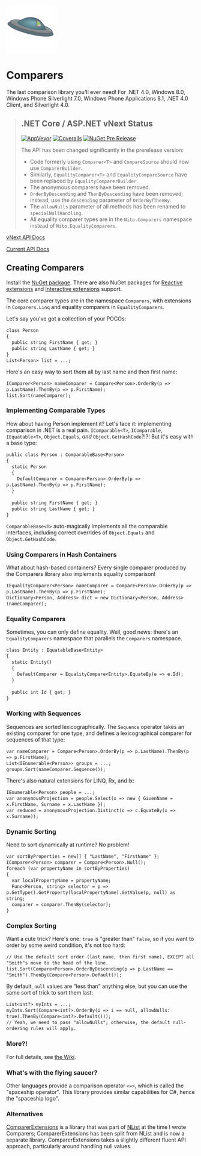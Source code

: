 ![Logo](Comparers.128.png)

# Comparers

The last comparison library you'll ever need! For .NET 4.0, Windows 8.0, Windows Phone Silverlight 7.0, Windows Phone Applications 8.1, .NET 4.0 Client, and Silverlight 4.0.

> ## .NET Core / ASP.NET vNext Status
>  [![AppVeyor](https://img.shields.io/appveyor/ci/StephenCleary/Comparers.svg?style=plastic)](https://ci.appveyor.com/project/StephenCleary/Comparers) [![Coveralls](https://img.shields.io/coveralls/StephenCleary/Comparers.svg?style=plastic)](https://coveralls.io/r/StephenCleary/Comparers)
> [![NuGet Pre Release](https://img.shields.io/nuget/vpre/Nito.Comparers.svg?style=plastic)](https://www.nuget.org/packages/Nito.Comparers/)
>
> The API has been changed significantly in the prerelease version:
> - Code formerly using `Comparer<T>` and `CompareSource` should now use `ComparerBuilder`.
> - Similarly, `EqualityComparer<T>` and `EqualityCompareSource` have been replaced by `EqualityComparerBuilder`.
> - The anonymous comparers have been removed.
> - `OrderByDescending` and `ThenByDescending` have been removed; instead, use the `descending` parameter of `OrderBy`/`ThenBy`.
> - The `allowNulls` parameter of all methods has been renamed to `specialNullHandling`.
> - All equality comparer types are in the `Nito.Comparers` namespace instead of `Nito.EqualityComparers`.

[vNext API Docs](http://dotnetapis.com/pkg/Nito.Comparers)

[Current API Docs](http://dotnetapis.com/pkg/Comparers)

## Creating Comparers

Install the [NuGet package](https://www.nuget.org/packages/Comparers). There are also NuGet packages for [Reactive extensions](https://www.nuget.org/packages/Comparers.Rx) and [Interactive extensions](https://www.nuget.org/packages/Comparers.Ix) support.

The core comparer types are in the namespace `Comparers`, with extensions in `Comparers.Linq` and equality comparers in `EqualityComparers`.

Let's say you've got a collection of your POCOs:

    class Person
    {
      public string FirstName { get; }
      public string LastName { get; }
    }
    List<Person> list = ...;

Here's an easy way to sort them all by last name and then first name:

    IComparer<Person> nameComparer = Compare<Person>.OrderBy(p => p.LastName).ThenBy(p => p.FirstName);
    list.Sort(nameComparer);

### Implementing Comparable Types

How about having Person implement it?
Let's face it: implementing comparison in .NET is a real pain. `IComparable<T>`, `IComparable`, `IEquatable<T>`, `Object.Equals`, *and* `Object.GetHashCode`?!?!
But it's easy with a base type:

    public class Person : ComparableBase<Person>
    {
      static Person
      {
        DefaultComparer = Compare<Person>.OrderBy(p => p.LastName).ThenBy(p => p.FirstName);
      }

      public string FirstName { get; }
      public string LastName { get; }
    }

`ComparableBase<T>` auto-magically implements all the comparable interfaces, including correct overrides of `Object.Equals` and `Object.GetHashCode`.

### Using Comparers in Hash Containers

What about hash-based containers? Every single comparer produced by the Comparers library also implements equality comparison!

    IEqualityComparer<Person> nameComparer = Compare<Person>.OrderBy(p => p.LastName).ThenBy(p => p.FirstName);
    Dictionary<Person, Address> dict = new Dictionary<Person, Address>(nameComparer);

### Equality Comparers

Sometimes, you can only define equality. Well, good news: there's an `EqualityComparers` namespace that parallels the `Comparers` namespace.

    class Entity : EquatableBase<Entity>
    {
      static Entity()
      {
        DefaultComparer = EqualityCompare<Entity>.EquateBy(e => e.Id);
      }

      public int Id { get; }
    }

### Working with Sequences

Sequences are sorted lexicographically. The `Sequence` operator takes an existing comparer for one type, and defines a lexicographical comparer for sequences of that type:

    var nameComparer = Compare<Person>.OrderBy(p => p.LastName).ThenBy(p => p.FirstName);
    List<IEnumerable<Person>> groups = ...;
    groups.Sort(nameComparer.Sequence());

There's also natural extensions for LINQ, Rx, and Ix:

    IEnumerable<Person> people = ...;
    var anonymousProjection = people.Select(x => new { GivenName = x.FirstName, Surname = x.LastName });
    var reduced = anonymousProjection.Distinct(c => c.EquateBy(x => x.Surname));

### Dynamic Sorting

Need to sort dynamically at runtime? No problem!

    var sortByProperties = new[] { "LastName", "FirstName" };
    IComparer<Person> comparer = Compare<Person>.Null();
    foreach (var propertyName in sortByProperties)
    {
      var localPropertyName = propertyName;
      Func<Person, string> selector = p => p.GetType().GetProperty(localPropertyName).GetValue(p, null) as string;
      comparer = comparer.ThenBy(selector);
    }

### Complex Sorting

Want a cute trick? Here's one: `true` is "greater than" `false`, so if you want to order by some weird condition, it's not too hard:

    // Use the default sort order (last name, then first name), EXCEPT all "Smith"s move to the head of the line.
    list.Sort(Compare<Person>.OrderByDescending(p => p.LastName == "Smith").ThenBy(Compare<Person>.Default());

By default, `null` values are "less than" anything else, but you can use the same sort of trick to sort them last:

    List<int?> myInts = ...;
    myInts.Sort(Compare<int?>.OrderBy(i => i == null, allowNulls: true).ThenBy(Compare<int?>.Default()));
    // Yeah, we need to pass "allowNulls"; otherwise, the default null-ordering rules will apply.

### More?!

For full details, see [the Wiki](https://github.com/StephenCleary/Comparers/wiki).

### What's with the flying saucer?

Other languages provide a comparison operator `<=>`, which is called the "spaceship operator". This library provides similar capabilities for C#, hence the "spaceship logo".

### Alternatives

[ComparerExtensions](https://github.com/jehugaleahsa/ComparerExtensions) is a library that was part of [NList](https://www.nuget.org/packages/NList/) at the time I wrote Comparers; ComparerExtensions has been split from NList and is now a separate library. ComparerExtensions takes a slightly different fluent API approach, particularly around handling null values.
